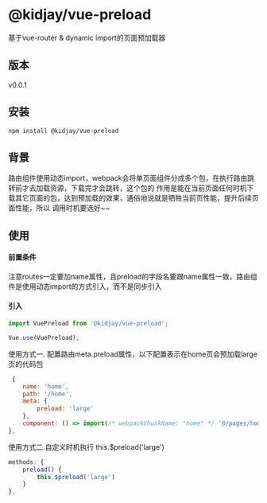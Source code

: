 # @kidjay/vue-preload

基于vue-router & dynamic import的页面预加载器


## 版本

v0.0.1


## 安装

``` bash
npm install @kidjay/vue-preload
```
## 背景
路由组件使用动态import，webpack会将单页面组件分成多个包，在执行路由跳转前才去加载资源，下载完才会跳转，这个包的
作用是能在当前页面任何时机下载其它页面的包，达到预加载的效果，通俗地说就是牺牲当前页性能，提升后续页面性能，所以
调用时机要选好~~

## 使用

#### 前置条件
注意routes一定要加name属性，且preload的字段名要跟name属性一致，路由组件是使用动态import的方式引入，而不是同步引入



#### 引入
``` js
import VuePreload from '@kidjay/vue-preload';

Vue.use(VuePreload);
```

使用方式一. 配置路由meta.preload属性，以下配置表示在home页会预加载large页的代码包
```js
 {
    name: 'home',
    path: '/home',
    meta: {
        preload: 'large'
    },
    component: () => import(/* webpackChunkName: "home" */ '@/pages/home/index.vue'),
},
```

使用方式二.自定义时机执行 this.$preload('large')
```js
methods: {
    preload() {
        this.$preload('large')
    }
},
```


